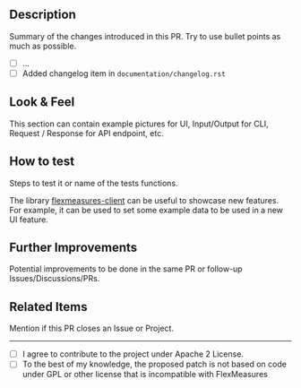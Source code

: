 ## Description

Summary of the changes introduced in this PR. Try to use bullet points as much as possible.

- [ ] ...
- [ ] Added changelog item in `documentation/changelog.rst`

<!--
Note regarding our changelog:
- The 'New features' section targets API / CLI / UI users.
- The 'Infrastructure / Support' section targets plugin developers and hosts.
-->

## Look & Feel

This section can contain example pictures for UI, Input/Output for CLI, Request / Response for API endpoint, etc.

## How to test

Steps to test it or name of the tests functions.

The library [flexmeasures-client](https://github.com/FlexMeasures/flexmeasures-client/) can be useful to showcase new features. For example,
it can be used to set some example data to be used in a new UI feature.

## Further Improvements

Potential improvements to be done in the same PR or follow-up Issues/Discussions/PRs.

## Related Items

Mention if this PR closes an Issue or Project.

---

- [ ] I agree to contribute to the project under Apache 2 License. 
- [ ] To the best of my knowledge, the proposed patch is not based on code under GPL or other license that is incompatible with FlexMeasures
